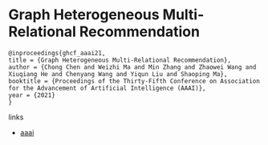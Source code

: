 # Graph Heterogeneous Multi-Relational Recommendation

```
@inproceedings{ghcf_aaai21,
title = {Graph Heterogeneous Multi-Relational Recommendation},
author = {Chong Chen and Weizhi Ma and Min Zhang and Zhaowei Wang and Xiuqiang He and Chenyang Wang and Yiqun Liu and Shaoping Ma},
booktitle = {Proceedings of the Thirty-Fifth Conference on Association for the Advancement of Artificial Intelligence (AAAI)},
year = {2021}
}
```

links
- [aaai](https://www.aaai.org/AAAI21Papers/AAAI-615.ChenC.pdf)
